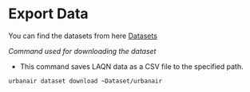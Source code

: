 # Export Data

You can find the datasets from here [Datasets](datasets.md)

*Command used for downloading the dataset*

- This command saves LAQN data as a CSV file to the specified path.

```
urbanair dataset download ~Dataset/urbanair
```
